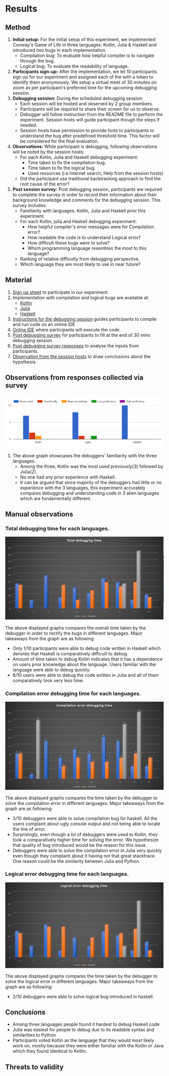 # Results

## Method

1. **Initial setup:** For the initial setup of this experiment, we implemented Conway's Game of Life in three languages: Kotlin, Julia & Haskell and introduced two bugs in each implementation.
   - Compilation bug: To evaluate how helpful compiler is to navigate through the bug.
   - Logical bug: To evaluate the readability of language.
2. **Participants sign-up:** After the implementation, we let 10 participants sign up for our experiment and assigned each of the with a token to identify them anonymously. We setup a virtual meet of 30 minutes on zoom as per participant's preferred time for the upcoming debugging session.
3. **Debugging session:** During the scheduled debugging session:
   - Each session will be hosted and observed by 2 group members.
   - Participants will be required to share their screen for us to observe.
   - Debugger will follow instruction from the README file to perform the experiment. Session hosts will guide participant though the steps if needed.
   - Session hosts have permission to provide hints to participants to understand the bug after predefined threshold time. This factor will be considered for the final evaluation.
4. **Observations:** While participant is debugging, following observations will be noted by the session hosts:
   - For each Kotlin, Julia and Haskell debugging experiment:
      - Time taken to fix the compilation bug.
      - Time taken to fix the logical bug.
      - Used resources (i.e Internet search, Help from the session hosts)
   - Did the participant use traditional backtracking approach to find the root cause of the error?
5. **Post session survey:** Post debugging session, participants are required to complete the survey in order to record their information about their background knowledge and comments for the debugging session. This survey includes:
   - Familiarity with languages: Kotlin, Julia and Haskell prior this experiment.
   - For each Kotlin, julia and Haskell debugging experiment:
      - How helpful compiler's error messages were for Compilation error?
      - How readable the code is to understand Logical error?
      - How difficult these bugs were to solve?
      - Which programming language resembles the most to this language?
   - Ranking of relative difficulty from debugging perspective.
   - Which language they are most likely to use in near future?

## Material
1. [Sign up sheet](https://docs.google.com/spreadsheets/d/1BKcw3SPB2JIysBe6Kw6mkylA_3Ja0o-eQ5TmNMgAZww/edit#gid=0) to participate in our experiment
2. Implementation with compilation and logical bugs are available at:
   - [Kotlin](code/kotlin/GOL.kt)
   - [Julia](code/julia/GOL.jl)
   - [Haskell](code/haskell/GOL.hs)
3. [Instructions for the debugging session](https://github.com/urvishvasani/HW_2_3_Game_of_Life#how-to-run) guides participants to compile and run code on an online IDE
4. [Online IDE](https://repl.it/github/urvishvasani/HW_2_3_Game_of_Life) where participants will execute the code.
5. [Post debugging survey](https://docs.google.com/forms/d/e/1FAIpQLSeqIzBdJArD6M2HLxb0OIcmEGPh17jvUO845rWSREaaegU3qQ/closedform) for participants to fill at the end of 30 mins debugging session.
6. [Post debugging survey responses](https://docs.google.com/spreadsheets/d/1hthxqCVm0Dbk5fdAo-5iRvSGBeUH_mGzRias4YtLCZo/edit?usp=sharing) to analyse the inputs from participants.
7. [Observation from the session hosts](https://docs.google.com/spreadsheets/d/1o9TrwybYMLmB7scy8Pe4eh5sLlc40FrnlNM922uLtZE/edit?usp=sharing) to draw conclusions about the hypothesis.

## Observations from responses collected via survey
<p align="center">
  <img src="https://github.com/urvishvasani/HW_2_3_Game_of_Life/blob/master/data/familiarity_with_languages.PNG">
</p>

1. The above graph showcases the debuggers' familiarity with the three languages. 
   - Among the three, Kotlin was the most used previously(3) followed by Julia(2).
   - No one had any prior experience with Haskell.
   - It can be argued that since majority of the debuggers had little or no experience with the 3 languages, this experiment accurately compares debugging and understanding code in 3 alien languages which are fundamentally different.

## Manual observations
### Total debugging time for each languages.
<p align="center">
  <img src="https://github.com/urvishvasani/HW_2_3_Game_of_Life/blob/master/data/total.PNG">
</p>

The above displayed graphs compares the overall time taken by the debugger in order to rectify the bugs in different languages. Major takeaways from the graph are as following:
- Only 1/10 participants were able to debug code written in Haskell which denotes that Haskell is comparatively difficult to debug.
- Amount of time taken to debug Kotlin indicates that it has a dependence on users prior knowledge about the language. Users familiar with the language were able to debug quickly.
- 8/10 users were able to debug the code written in Julia and all of them comparatively took very less time.

### Compilation error debugging time for each languages.
<p align="center">
  <img src="https://github.com/urvishvasani/HW_2_3_Game_of_Life/blob/master/data/compilation.PNG">
</p>

The above displayed graphs compares the time taken by the debugger to solve the compilation error in different languages. Major takeaways from the graph are as following:
- 3/10 debuggers were able to solve compilation bug for haskell. All the users complaint about ugly console output and not being able to locate the line of error.
- Surprisingly, even though a lot of debuggers were used to Kotlin, they took a comparatively higher time for solving the error. We hypothesize that quality of bug introduced would be the reason for this issue.
- Debuggers were able to solve the compilation error in Julia very quickly even though they complaint about it having not that great stacktrace. One reason could be the similarity between Julia and Python.

### Logical error debugging time for each languages.
<p align="center">
  <img src="https://github.com/urvishvasani/HW_2_3_Game_of_Life/blob/master/data/logical.PNG">
</p>

The above displayed graphs compares the time taken by the debugger to solve the logical error in different languages. Major takeaways from the graph are as following:
- 2/10 debuggers were able to solve logical bug introduced in haskell.
  
## Conclusions
- Among three languages people found it hardest to debug Haskell code
- Julia was easiest for people to debug due to its readable syntax and similarities to Python
- Participants voted Kotlin as the language that they would most likely work on, mostly because they were either familiar with the Kotlin or Java which they found identical to Kotlin.

## Threats to validity
